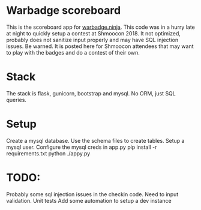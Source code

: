 # Warbadge scoreboard
This is the scoreboard app for [warbadge.ninja](https://warbadge.ninja).
This code was in a hurry late at night to quickly setup a contest at Shmoocon 2018. It not optimized, probably does not sanitize input properly and may have SQL injection issues. Be warned. It is posted here for Shmoocon attendees that may want to play with the badges and do a contest of their own.

# Stack
The stack is flask, gunicorn, bootstrap and mysql. No ORM, just SQL queries.

# Setup
Create a mysql database.
Use the schema files to create tables.
Setup a mysql user.
Configure the mysql creds in app.py
pip install -r requirements.txt
python ./appy.py

# TODO:
Probably some sql injection issues in the checkin code. Need to input validation.
Unit tests
Add some automation to setup a dev instance
